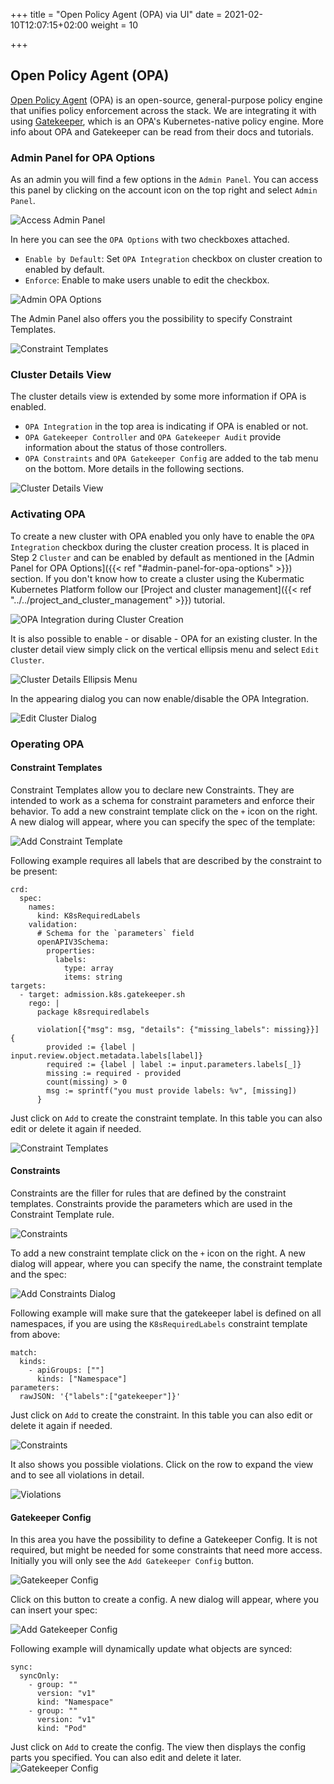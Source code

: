 +++
title = "Open Policy Agent (OPA) via UI"
date = 2021-02-10T12:07:15+02:00
weight = 10

+++

## Open Policy Agent (OPA)

[Open Policy Agent](https://www.openpolicyagent.org/) (OPA) is an open-source, general-purpose policy engine that unifies policy enforcement across the stack. We are integrating it with using [Gatekeeper](https://github.com/open-policy-agent/gatekeeper), which is an OPA's Kubernetes-native policy engine. More info about OPA and Gatekeeper can be read from their docs and tutorials.


### Admin Panel for OPA Options

As an admin you will find a few options in the `Admin Panel`. You can access this panel by clicking on the account icon on the top right and select `Admin Panel`.

![Access Admin Panel](/img/kubermatic/v2.17/ui/admin_panel_access.png?height=300px&classes=shadow,border "Accessing the Admin Panel")

In here you can see the `OPA Options` with two checkboxes attached.
- `Enable by Default`: Set `OPA Integration` checkbox on cluster creation to enabled by default. 
- `Enforce`: Enable to make users unable to edit the checkbox.

![Admin OPA Options](/img/kubermatic/v2.17/ui/opa_admin_options.png?classes=shadow,border "Admin OPA Options")

The Admin Panel also offers you the possibility to specify Constraint Templates.

![Constraint Templates](/img/kubermatic/v2.17/ui/opa_admin_ct.png?classes=shadow,border "Constraint Templates")


### Cluster Details View

The cluster details view is extended by some more information if OPA is enabled.
- `OPA Integration` in the top area is indicating if OPA is enabled or not.
- `OPA Gatekeeper Controller` and `OPA Gatekeeper Audit` provide information about the status of those controllers.
- `OPA Constraints` and `OPA Gatekeeper Config` are added to the tab menu on the bottom. More details in the following sections.

![Cluster Details View](/img/kubermatic/v2.17/ui/opa_cluster_details.png?height=350px&classes=shadow,border "Cluster Details View")


### Activating OPA

To create a new cluster with OPA enabled you only have to enable the `OPA Integration` checkbox during the cluster creation process. It is placed in Step 2 `Cluster` and can be enabled by default as mentioned in the [Admin Panel for OPA Options]({{< ref "#admin-panel-for-opa-options" >}}) section. 
If you don't know how to create a cluster using the Kubermatic Kubernetes Platform follow our [Project and cluster management]({{< ref "../../project_and_cluster_management" >}}) tutorial.

![OPA Integration during Cluster Creation](/img/kubermatic/v2.17/ui/opa_wizard.png?height=350px&classes=shadow,border "OPA Integration during Cluster Creation")

It is also possible to enable - or disable - OPA for an existing cluster. In the cluster detail view simply click on the vertical ellipsis menu and select `Edit Cluster`.

![Cluster Details Ellipsis Menu](/img/kubermatic/v2.17/ui/edit_cluster_menu.png?height=300px&classes=shadow,border "Cluster Details Ellipsis Menu")

In the appearing dialog you can now enable/disable the OPA Integration. 

![Edit Cluster Dialog](/img/kubermatic/v2.17/ui/opa_edit_cluster_dialog.png?height=350px&classes=shadow,border "Edit Cluster Dialog")


### Operating OPA

#### Constraint Templates

Constraint Templates allow you to declare new Constraints. They are intended to work as a schema for constraint parameters and enforce their behavior.
To add a new constraint template click on the `+` icon on the right. A new dialog will appear, where you can specify the spec of the template:

![Add Constraint Template](/img/kubermatic/v2.17/ui/opa_admin_add_ct.png?height=350px&classes=shadow,border "Add Constraint Template")

Following example requires all labels that are described by the constraint to be present:
```
crd:
  spec:
    names:
      kind: K8sRequiredLabels
    validation:
      # Schema for the `parameters` field
      openAPIV3Schema:
        properties:
          labels:
            type: array
            items: string
targets:
  - target: admission.k8s.gatekeeper.sh
    rego: |
      package k8srequiredlabels

      violation[{"msg": msg, "details": {"missing_labels": missing}}] {
        provided := {label | input.review.object.metadata.labels[label]}
        required := {label | label := input.parameters.labels[_]}
        missing := required - provided
        count(missing) > 0
        msg := sprintf("you must provide labels: %v", [missing])
      }
```

Just click on `Add` to create the constraint template. In this table you can also edit or delete it again if needed.

![Constraint Templates](/img/kubermatic/v2.17/ui/opa_admin_ct_overview.png?classes=shadow,border "Constraint Templates")


#### Constraints

Constraints are the filler for rules that are defined by the constraint templates. Constraints provide the parameters which are used in the Constraint Template rule. 

![Constraints](/img/kubermatic/v2.17/ui/opa_constraints.png?classes=shadow,border "Constraints")

To add a new constraint template click on the `+` icon on the right. A new dialog will appear, where you can specify the name, the constraint template and the spec:

![Add Constraints Dialog](/img/kubermatic/v2.17/ui/opa_add_constraint.png?height=350px&classes=shadow,border "Add Constraints Dialog")

Following example will make sure that the gatekeeper label is defined on all namespaces, if you are using the `K8sRequiredLabels` constraint template from above:
```
match:
  kinds:
    - apiGroups: [""]
      kinds: ["Namespace"]
parameters:
  rawJSON: '{"labels":["gatekeeper"]}'
```

Just click on `Add` to create the constraint. In this table you can also edit or delete it again if needed.

![Constraints](/img/kubermatic/v2.17/ui/opa_constraints_overview.png?classes=shadow,border "Constraints")

It also shows you possible violations. Click on the row to expand the view and to see all violations in detail.

![Violations](/img/kubermatic/v2.17/ui/opa_constraints_violations.png?classes=shadow,border "Violations")


#### Gatekeeper Config

In this area you have the possibility to define a Gatekeeper Config. It is not required, but might be needed for some constraints that need more access.
Initially you will only see the `Add Gatekeeper Config` button. 

![Gatekeeper Config](/img/kubermatic/v2.17/ui/opa_config.png?classes=shadow,border "Gatekeeper Config")

Click on this button to create a config. A new dialog will appear, where you can insert your spec:

![Add Gatekeeper Config](/img/kubermatic/v2.17/ui/opa_add_config.png?height=350px&classes=shadow,border "Add Gatekeeper Config")

Following example will dynamically update what objects are synced:
```
sync:
  syncOnly:
    - group: ""
      version: "v1"
      kind: "Namespace"
    - group: ""
      version: "v1"
      kind: "Pod"
```

Just click on `Add` to create the config. The view then displays the config parts you specified. You can also edit and delete it later.
![Gatekeeper Config](/img/kubermatic/v2.17/ui/opa_config_overview.png?height=350px&classes=shadow,border "Gatekeeper Config")
